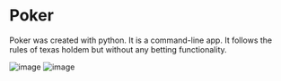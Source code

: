 # Poker
Poker was created with python. It is a command-line app. It follows the rules of texas holdem but without any betting functionality.

![image](https://user-images.githubusercontent.com/73944749/176216202-00e057e4-63e5-4e1e-b651-36160b0d9d88.png)
![image](https://user-images.githubusercontent.com/73944749/176216577-5c4e4d95-68c0-42a4-8e04-38caa927869c.png)
